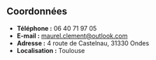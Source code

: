 
## Coordonnées
- **Téléphone :** 06 40 71 97 05  
- **E-mail :** [maurel.clement@outlook.com](mailto:maurel.clement@outlook.com)  
- **Adresse :** 4 route de Castelnau, 31330 Ondes  
- **Localisation :** Toulouse  

